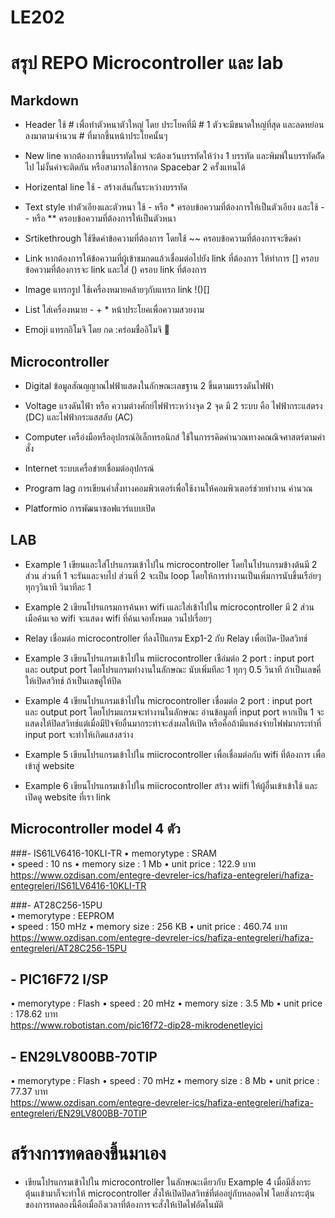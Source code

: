 # LE202
# สรุป REPO Microcontroller และ lab

## Markdown 

- Header ใช้ # เพื่อทำตัวหนาตัวใหญ่ โดย ประโยคที่มี # 1 ตัวจะมีขนาดใหญ่ที่สุด และลดหย่อนลงมาตามจำนวน # ที่มากขึ้นหน้าประโยคนั้นๆ

- New line หากต้องการขึ้นบรรทัดใหม่ จะต้องเว้นบรรทัดให้ว่าง 1 บรรทัด และพิมพ์ในบรรทัดถััดไป ไม่งั้นคำจะติดกัน หรือสามารถใช้การกด Spacebar 2 ครั้งแทนได้

- Horizental line ใช้ - สร้างเส้นกั้นระหว่างบรรทัด

- Text style ทำตัวเอียงและตัวหนา ใช้ - หรือ * ครอบข้อความที่ต้องการให้เป็นตัวเอียง และใช้ -- หรือ ** ครอบข้อความที่ต้องการให้เป็นตัวหนา 

- Srtikethrough ใช้ขีดค่าข้อความที่ต้องการ โดยใช้ ~~ ครอบข้อความที่ต้องการจะขีดค่า

- Link หากต้องการให้ข้อความที่ผู้เข้าชมกดแล้วเชื่อมต่อไปยัง link ที่ต้องการ ให้ทำการ [] ครอบข้อความที่ต้องการจะ link และใส่ () ครอบ link ที่ต้องการ

- Image แทรกรูป ใช้เครื่องหมายคล้ายๆกับแทรก link !()[]

- List ใส่เครื่องหมาย - + * หน้าประโยคเพื่อความสวยงาม 

- Emoji แทรกอิโมจิ โดย กด :คร่อมชื่ออิโมจิ 🦖

## Microcontroller

- Digital ข้อมูลสัณญญาณไฟฟ้าแสดงในลักษณะเลขฐาน 2 ขึ้นตามแรรงดันไฟฟ้า

- Voltage แรงดันไฟ้า หรือ ความต่างศักย์ไฟฟ้าระหว่างจุด 2 จุด มี 2 ระบบ คือ ไฟฟ้ากระแสตรง (DC) และไฟฟ้ากระแสสลับ (AC)

- Computer เครือ่งมือหรืออุปกรณ์อิเล็กทรอนิกส์ ใช้ในการรคิดคำนวณทางคณณิจศาสตร์ตามคำสั่ง

- Internet  ระบบเครื่อข่ายเชื่อมต่ออุปกรณ์

- Program lag การเขียนคำสั่งทางคอมพิวเตอร์เพื่อใช้งานให้คอมพิวเตอร์ช่วยทำงาน คำนวณ

- Platformio การพัฒนาซอฟแวร์แบบเปิด 

## LAB

- Example 1 เขียนและใส่โปรแกรมเข้าไปใน microcontroller โดยในโปรแกรมข้างต้นมี 2 ส่วน ส่วนที่ 1 จะรันและจบไป ส่วนที่ 2 จะเป็น loop โดยให้การทำงานเป็นเพิ่มการนับขึ้นเรือ่ยๆ ทุกๆวินาที วินาทีละ 1 

- Example 2 เขียนโปรแกรมการค้นหา wifi เและใส่เข้าไปใน microcontroller มี 2 ส่วน เมือค้นเจอ wifi จะแสดง wifi ที่ค้นเจอทั้งหมด วนไปเรื่อยๆ

- Relay เชื่อมต่อ microcontroller ที่ลงโปีแกรม Exp1-2 กับ Relay เพื่อเปิด-ปิดสวิทช์

- Example 3 เขียนโปรแกรมเข้าไปใน miicrocontroller เชือ่มต่อ 2 port : input port และ output port โดยโปรแกรมทำงานในลักษณะ นับเพิ่มทีละ 1 ทุกๆ 0.5 วินาที ถ้าเป็นเลขคี่ให้เปิดสวิทช์ ถ้าเป็นเลขคู่ให้ปิด

- Example 4 เขียนโปรแกรมเข้าไปใน microcontroller เชื่อมต่อ 2 port : input port และ output port โดยโปรมแกรมจะทำงานในลักษณะ อ่านข้อมูลที่ input port หากเป็น 1 จะแสดงให้ปิดสวิทช์แต่เมื่อมีปัจจัยอื่นมากระทำจะส่งผลให้เปิด หรือคือถ้ามีแหล่งจ่ายไฟฟมากระทำที่ input port จะทำให้เกิดแสงสว่าง 

- Example 5 เขียนโปรแกรมเข้าไปใน miicrocontroller เพื่อเชื่อมต่อกับ wifi ที่ต้องการ เพื่อเข้าสู่ website 

- Example 6 เขียนโปรแกรมเข้าไปใน miicrocontroller สร้าง wiifi ให้ผู้อื่นเข้าเข้าใช้ และเปิดดู website ที่เรา link

## Microcontroller model 4 ตัว

###- IS61LV6416-10KLI-TR 
•	memorytype : SRAM   
•	speed : 10 ns
• memory size : 1 Mb
•	unit price : 122.9 บาท  
https://www.ozdisan.com/entegre-devreler-ics/hafiza-entegreleri/hafiza-entegreleri/IS61LV6416-10KLI-TR  

###- AT28C256-15PU  
•	memorytype : EEPROM   
•	speed : 150 mHz
• memory size : 256 KB 
•	unit price : 460.74 บาท  
https://www.ozdisan.com/entegre-devreler-ics/hafiza-entegreleri/hafiza-entegreleri/AT28C256-15PU

## - PIC16F72 I/SP
•	memorytype : Flash 
•	speed : 20 mHz
• memory size : 3.5 Mb 
•	unit price : 178.62 บาท  
https://www.robotistan.com/pic16f72-dip28-mikrodenetleyici

## - EN29LV800BB-70TIP
•	memorytype : Flash 
•	speed : 70 mHz
• memory size : 8 Mb 
•	unit price : 77.37 บาท  
https://www.ozdisan.com/entegre-devreler-ics/hafiza-entegreleri/hafiza-entegreleri/EN29LV800BB-70TIP

# สร้างการทดลองขึ้นมาเอง   
- เขียนโปรแกรมเข้าไปใน microcontroller ในลักษณะเดียวกับ Example 4 เมื่อมีสิ่งกระตุ้นเเข้ามาก็จะทำให้ microcontroller สั่งให้เปิดปิดสวิทช์ที่ต่ออยู่กับหลอดไฟ โดยสิ่งกระตุ้นของการทดลองนี้คือเมื่อถึงเวลาที่ต้องการจะสั่งให้เปิดไฟอัตโนมัติ

